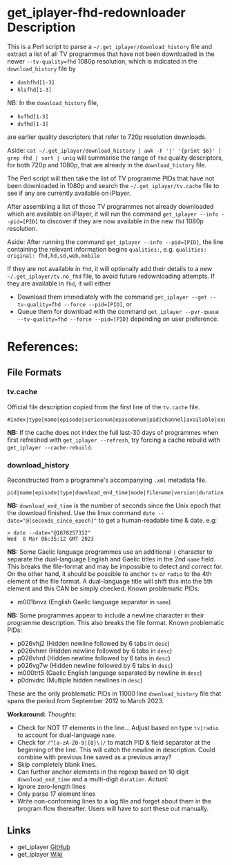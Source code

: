 # get_iplayer-fhd-redownloader Description

This is a Perl script to parse a `~/.get_iplayer/download_history` file and extract a list of all TV programmes that have not been downloaded in the newer `--tv-quality=fhd` 1080p resolution, which is indicated in the `download_history` file by 
- `dashfhd[1-3]`
- `hlsfhd[1-3]`

NB: In the `download_history` file, 
- `hvfhd[1-3]`
- `dvfhd[1-3]`
  
are earlier quality descriptors that refer to 720p resolution downloads.

Aside: `cat ~/.get_iplayer/download_history | awk -F '|' '{print $6}' | grep fhd | sort | uniq` will summarise the range of `fhd` quality descriptors, for both 720p and 1080p, that are already in the `download_history` file.

The Perl script will then take the list of TV programme PIDs that have not been downloaded in 1080p and search the `~/.get_iplayer/tv.cache` file to see if any are currently available on iPlayer.

After assembling a list of those TV programmes not already downloaded which are available on iPlayer, it will run the command `get_iplayer --info --pid=[PID]` to discover if they are now available in the new `fhd` 1080p resolution.

Aside: After running the command `get_iplayer --info --pid=[PID]`, the line containing the relevant information begins `qualities:`, e.g.
`qualities:       original: fhd,hd,sd,web,mobile`

If they are not available in `fhd`, it will optionally add their details to a new `~/.get_iplayer/tv.no_fhd` file, to avoid future redownloading attempts.
If they are available in `fhd`, it will either
- Download them immediately with the command `get_iplayer --get --tv-quality=fhd --force --pid=[PID]`, or
- Queue them for download with the command `get_iplayer --pvr-queue --tv-quality=fhd --force --pid=[PID]`
depending on user preference.

# References:
## File Formats
### tv.cache
Official file description copied from the first line of the `tv.cache` file.
```
#index|type|name|episode|seriesnum|episodenum|pid|channel|available|expires|duration|desc|web|thumbnail|timeadded
```
**NB:** If the cache does not index the full last-30 days of programmes when first refreshed with `get_iplayer --refresh`, try forcing a cache rebuild with `get_iplayer --cache-rebuild`.
### download_history
Reconstructed from a programme's accompanying `.xml` metadata file.
```
pid|name|episode|type|download_end_time|mode|filename|version|duration|desc|channel|categories|thumbnail|guidance|web|episodenum|seriesnum|
```
**NB:** `download_end_time` is the number of seconds since the Unix epoch that the download finished. Use the linux command `date --date="@[seconds_since_epoch]"` to get a human-readable 
time & date.
e.g:
```
> date --date="@1678257312"
Wed  8 Mar 06:35:12 GMT 2023
```
**NB:** Some Gaelic language programmes use an additional `|` character to separate the dual-language English and Gaelic titles in the 2nd `name` field. This breaks the file-format and may be impossible to detect and correct for. On the other hand, it should be possible to anchor `tv` or `radio` to the 4th element of the file format. A dual-language title will shift this into the 5th element and this CAN be simply checked.
Known problematic PIDs:
- m001bnvz (English Gaelic language separator in `name`)
  
**NB:** Some programmes appear to include a newline character in their programme description. This also breaks the file format.
Known problematic PIDs:
- p026vhj2 (Hidden newline followed by 6 tabs in `desc`)
- p026vhmr (Hidden newline followed by 6 tabs in `desc`)
- p026vhrd (Hidden newline followed by 6 tabs in `desc`)
- p026vg7w (Hidden newline followed by 6 tabs in `desc`)
- m000trt5 (Gaelic English language separated by newline in `desc`)
- p0dnvdrc (Multiple hidden newlines in `desc`)

These are the only problematic PIDs in 11000 line `download_history` file that spans the period from September 2012 to March 2023.

**Workaround:**
*Thoughts:*
- Check for NOT 17 elements in the line... Adjust based on type `tv|radio` to account for dual-language `name`.
- Check for `/^[a-zA-Z0-9]{8}\|/` to match PID & field separator at the beginning of the line. This will catch the newline in description. Could combine with previous line saved as a previous array?
- Skip completely blank lines.
- Can further anchor elements in the regexp based on 10 digit `download_end_time` and a multi-digit `duration`.
*Actual:*
- Ignore zero-length lines
- Only parse 17 element lines
- Write non-conforming lines to a log file and forget about them in the program flow thereafter. Users will have to sort these out manually.
## Links
- get_iplayer [GitHub](https://github.com/get-iplayer/get_iplayer)
- get_iplayer [Wiki](https://github.com/get-iplayer/get_iplayer/wiki)